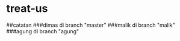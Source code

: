# treat-us

##catatan
###dimas di branch "master"
###malik di branch "malik"
###agung di branch "agung"
